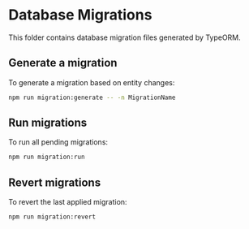 # Database Migrations

This folder contains database migration files generated by TypeORM.

## Generate a migration

To generate a migration based on entity changes:

```bash
npm run migration:generate -- -n MigrationName
```

## Run migrations

To run all pending migrations:

```bash
npm run migration:run
```

## Revert migrations

To revert the last applied migration:

```bash
npm run migration:revert
```
